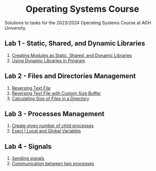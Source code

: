 <h1 align="center">Operating Systems Course</h1>
Solutions to tasks for the 2023/2024 Operating Systems Course at AGH University.

## Lab 1 - Static, Shared, and Dynamic Libraries
1. [Creating Modules as Static, Shared, and Dynamic Libraries](https://github.com/Wenszel/agh-operating-systems/blob/main/lab1/Makefile)
2. [Using Dynamic Libraries in Program](https://github.com/Wenszel/agh-operating-systems/blob/main/lab1/dynamic_client.c)

## Lab 2 - Files and Directories Management
1. [Reversing Text File](https://github.com/Wenszel/agh-operating-systems/blob/main/lab2/reverse.c)
2. [Reversing Text File with Custom Size Buffer](https://github.com/Wenszel/agh-operating-systems/blob/main/lab2/reverse2.c)
3. [Calculating Size of Files in a Directory](https://github.com/Wenszel/agh-operating-systems/blob/main/lab2/reader.c)

## Lab 3 - Processes Management
1. [Create given number of child processes](https://github.com/Wenszel/agh-operating-systems/blob/main/lab3/1.c)
1. [Execl | Local and Global Variables](https://github.com/Wenszel/agh-operating-systems/blob/main/lab3/2.c)

## Lab 4 - Signals
1. [Sending signals](https://github.com/Wenszel/agh-operating-systems/blob/main/lab4/1.c)
2. [Communication between two processes](https://github.com/Wenszel/agh-operating-systems/blob/main/lab4/catcher.c)